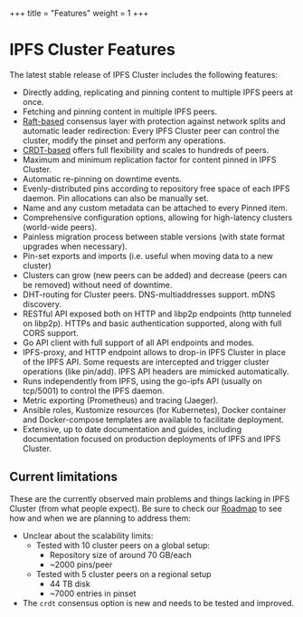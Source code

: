 +++
title = "Features"
weight = 1
+++

# IPFS Cluster Features

The latest stable release of IPFS Cluster includes the following features:

* Directly adding, replicating and pinning content to multiple IPFS peers at once.
* Fetching and pinning content in multiple IPFS peers.
* [Raft-based](/documentation/administration/consensus#raft) consensus layer with protection against network splits and automatic leader redirection: Every IPFS Cluster peer can control the cluster, modify the pinset and perform any operations.
* [CRDT-based](/documentation/administration/consensus#crdt) offers full flexibility and scales to hundreds of peers.
* Maximum and minimum replication factor for content pinned in IPFS Cluster.
* Automatic re-pinning on downtime events.
* Evenly-distributed pins according to repository free space of each IPFS daemon. Pin allocations can also be manually set.
* Name and any custom metadata can be attached to every Pinned item.
* Comprehensive configuration options, allowing for high-latency clusters (world-wide peers).
* Painless migration process between stable versions (with state format upgrades when necessary).
* Pin-set exports and imports (i.e. useful when moving data to a new cluster)
* Clusters can grow (new peers can be added) and decrease (peers can be removed) without need of downtime.
* DHT-routing for Cluster peers. DNS-multiaddresses support. mDNS discovery.
* RESTful API exposed both on HTTP and libp2p endpoints (http tunneled on libp2p). HTTPs and basic authentication supported, along with full CORS support.
* Go API client with full support of all API endpoints and modes.
* IPFS-proxy, and HTTP endpoint allows to drop-in IPFS Cluster in place of the IPFS API. Some requests are intercepted and trigger cluster operations (like pin/add). IPFS API headers are mimicked automatically.
* Runs independently from IPFS, using the go-ipfs API (usually on tcp/5001) to control the IPFS daemon.
* Metric exporting (Prometheus) and tracing (Jaeger).
* Ansible roles, Kustomize resources (for Kubernetes), Docker container and Docker-compose templates are available to facilitate deployment. 
* Extensive, up to date documentation and guides, including documentation focused on production deployments of IPFS and IPFS Cluster.

## Current limitations

These are the currently observed main problems and things lacking in IPFS Cluster (from what people expect). Be sure to check our [Roadmap](/roadmap) to see how and when we are planning to address them:

* Unclear about the scalability limits:
  * Tested with 10 cluster peers on a global setup:
    * Repository size of around 70 GB/each
    * ~2000 pins/peer
  * Tested with 5 cluster peers on a regional setup
    * 44 TB disk
    * ~7000 entries in pinset
* The `crdt` consensus option is new and needs to be tested and improved.
